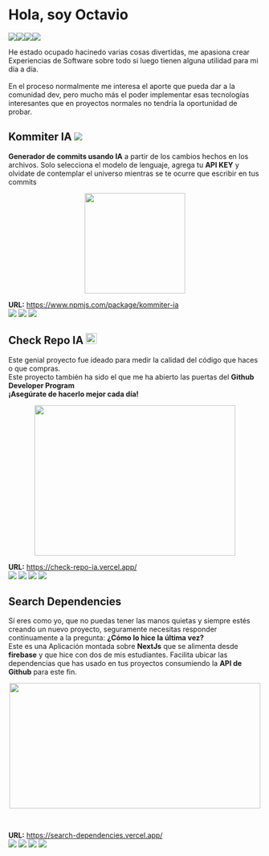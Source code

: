 # Hola, soy Octavio
<div style="display:flex; flex-direction:row">
  <a href="https://zenx5.pro"><img src="https://img.shields.io/badge/Status-Always Up-lightgreen?style=plastic"/></a>
  <a href="https://www.linkedin.com/in/zenx5/"><img src="https://img.shields.io/badge/LinkedIn-Perfil-blue?style=plastic&logo=linkedin"/></a>
  <a href="mailto:omartinez1618@gmail.com"><img src="https://img.shields.io/badge/Mail-omartinez1618@gmail.com-red?style=plastic&logo=gmail"/></a>
  <a href="https://api.whatsapp.com/send/?phone=58460644067&text&app_absent=0"><img src="https://img.shields.io/badge/Whatasapp-+584125292507-lightgreen?style=plastic&logo=whatsapp"/></a>
</div>

He estado ocupado hacinedo varias cosas divertidas, me apasiona crear Experiencias de Software sobre todo si luego tienen alguna utilidad para mi día a día.<br/><br/>
En el proceso normalmente me interesa el aporte que pueda dar a la comunidad dev, pero mucho más el poder implementar esas tecnologías interesantes que en proyectos normales no tendría la oportunidad de probar.



## Kommiter IA <img src="https://img.shields.io/badge/KommiterIA-red?style=plastic&logo=npm" />
<div><b>Generador de commits usando IA</b> a partir de los cambios hechos en los archivos. Solo selecciona el modelo de lenguaje, agrega tu <b>API KEY</b> y olvidate de contemplar el universo mientras se te ocurre que escribir en tus commits</div>

<p align="center">
<img src="https://github.com/user-attachments/assets/d15f0b10-a1ae-4759-a9b8-d6cef98bb217" width="200" height="200"  style="display: block; margin: 0 auto"/>
</p>

**URL:** https://www.npmjs.com/package/kommiter-ia <br/>
<img src="https://img.shields.io/badge/NPM-red?style=plastic&logo=npm"/>
<img src="https://img.shields.io/badge/Typescript-white?style=plastic&logo=typescript"/>
<img src="https://img.shields.io/badge/Git-white?style=plastic&logo=git"/>

## Check Repo IA  <img src="https://check-repo-ia.vercel.app/check.svg" width="22" height="22"  />
Este genial proyecto fue ideado para medir la calidad del código que haces o que compras. <br/>
Este proyecto también ha sido el que me ha abierto las puertas del **Github Developer Program** <br/>
**¡Asegúrate de hacerlo mejor cada día!** <br/>
<p align="center">
<img src="https://github.com/user-attachments/assets/57e8c88c-1d0d-4f1a-a6ef-b6169adcea0d" width="400" height="300"/><br/>
</p>

**URL:** https://check-repo-ia.vercel.app/ <br/>
<img src="https://img.shields.io/badge/Typescript-white?style=plastic&logo=typescript"/>
<img src="https://img.shields.io/badge/Github%20API-black?style=plastic&logo=github"/>
<img src="https://img.shields.io/badge/HTML-white?style=plastic&logo=html5"/>
<img src="https://img.shields.io/badge/Tailwindcss-white?style=plastic&logo=tailwindcss"/>


## Search Dependencies
Sí eres como yo, que no puedas tener las manos quietas y siempre estés creando un nuevo proyecto, seguramente necesitas responder continuamente a la pregunta: <b>¿Cómo lo hice la última vez?</b><br/>
Este es una Aplicación montada sobre **NextJs** que se alimenta desde **firebase** y que hice con dos de mis estudiantes. Facilita ubicar las dependencias que has usado en tus proyectos consumiendo la **API de Github** para este fin.<br/>
<p align="center">
<img src="https://github.com/user-attachments/assets/71e0d583-a3ab-474b-93ca-85bd269bb1d0" width="500" height="250"/>
</p><br/>

**URL:** https://search-dependencies.vercel.app/ <br/>
<img src="https://img.shields.io/badge/Typescript-white?style=plastic&logo=typescript"/>
<img src="https://img.shields.io/badge/Github%20API-black?style=plastic&logo=github"/>
<img src="https://img.shields.io/badge/HTML-white?style=plastic&logo=html5"/>
<img src="https://img.shields.io/badge/Tailwindcss-white?style=plastic&logo=tailwindcss"/>

